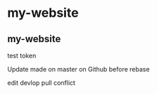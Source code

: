 # my-website
## my-website
test token

Update made on master on Github before rebase

edit devlop pull conflict
